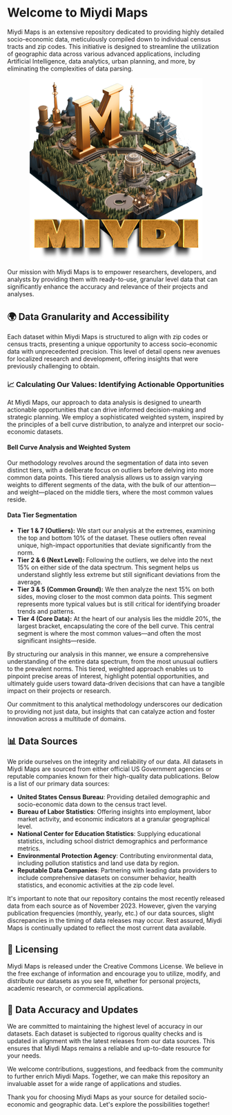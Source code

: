 # Welcome to Miydi Maps

Miydi Maps is an extensive repository dedicated to providing highly detailed socio-economic data, meticulously compiled down to individual census tracts and zip codes. This initiative is designed to streamline the utilization of geographic data across various advanced applications, including Artificial Intelligence, data analytics, urban planning, and more, by eliminating the complexities of data parsing.

<p align="center">
  <img src="/Miydi_Map_logo.png" alt="Miydi Maps Logo" width="400"/>
</p>

Our mission with Miydi Maps is to empower researchers, developers, and analysts by providing them with ready-to-use, granular level data that can significantly enhance the accuracy and relevance of their projects and analyses.

## 🌍 Data Granularity and Accessibility

Each dataset within Miydi Maps is structured to align with zip codes or census tracts, presenting a unique opportunity to access socio-economic data with unprecedented precision. This level of detail opens new avenues for localized research and development, offering insights that were previously challenging to obtain.

### 📈 Calculating Our Values: Identifying Actionable Opportunities

At Miydi Maps, our approach to data analysis is designed to unearth actionable opportunities that can drive informed decision-making and strategic planning. We employ a sophisticated weighted system, inspired by the principles of a bell curve distribution, to analyze and interpret our socio-economic datasets.

#### Bell Curve Analysis and Weighted System

Our methodology revolves around the segmentation of data into seven distinct tiers, with a deliberate focus on outliers before delving into more common data points. This tiered analysis allows us to assign varying weights to different segments of the data, with the bulk of our attention—and weight—placed on the middle tiers, where the most common values reside.

#### Data Tier Segmentation

- **Tier 1 & 7 (Outliers):** We start our analysis at the extremes, examining the top and bottom 10% of the dataset. These outliers often reveal unique, high-impact opportunities that deviate significantly from the norm.
- **Tier 2 & 6 (Next Level):** Following the outliers, we delve into the next 15% on either side of the data spectrum. This segment helps us understand slightly less extreme but still significant deviations from the average.
- **Tier 3 & 5 (Common Ground):** We then analyze the next 15% on both sides, moving closer to the most common data points. This segment represents more typical values but is still critical for identifying broader trends and patterns.
- **Tier 4 (Core Data):** At the heart of our analysis lies the middle 20%, the largest bracket, encapsulating the core of the bell curve. This central segment is where the most common values—and often the most significant insights—reside.

By structuring our analysis in this manner, we ensure a comprehensive understanding of the entire data spectrum, from the most unusual outliers to the prevalent norms. This tiered, weighted approach enables us to pinpoint precise areas of interest, highlight potential opportunities, and ultimately guide users toward data-driven decisions that can have a tangible impact on their projects or research.

Our commitment to this analytical methodology underscores our dedication to providing not just data, but insights that can catalyze action and foster innovation across a multitude of domains.


## 📊 Data Sources

We pride ourselves on the integrity and reliability of our data. All datasets in Miydi Maps are sourced from either official US Government agencies or reputable companies known for their high-quality data publications. Below is a list of our primary data sources:

- **United States Census Bureau**: Providing detailed demographic and socio-economic data down to the census tract level.
- **Bureau of Labor Statistics**: Offering insights into employment, labor market activity, and economic indicators at a granular geographical level.
- **National Center for Education Statistics**: Supplying educational statistics, including school district demographics and performance metrics.
- **Environmental Protection Agency**: Contributing environmental data, including pollution statistics and land use data by region.
- **Reputable Data Companies**: Partnering with leading data providers to include comprehensive datasets on consumer behavior, health statistics, and economic activities at the zip code level.

It's important to note that our repository contains the most recently released data from each source as of November 2023. However, given the varying publication frequencies (monthly, yearly, etc.) of our data sources, slight discrepancies in the timing of data releases may occur. Rest assured, Miydi Maps is continually updated to reflect the most current data available.

## 📜 Licensing

Miydi Maps is released under the Creative Commons License. We believe in the free exchange of information and encourage you to utilize, modify, and distribute our datasets as you see fit, whether for personal projects, academic research, or commercial applications.

## 🔄 Data Accuracy and Updates

We are committed to maintaining the highest level of accuracy in our datasets. Each dataset is subjected to rigorous quality checks and is updated in alignment with the latest releases from our data sources. This ensures that Miydi Maps remains a reliable and up-to-date resource for your needs.

We welcome contributions, suggestions, and feedback from the community to further enrich Miydi Maps. Together, we can make this repository an invaluable asset for a wide range of applications and studies.

Thank you for choosing Miydi Maps as your source for detailed socio-economic and geographic data. Let's explore the possibilities together!

